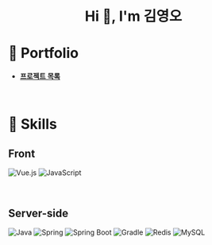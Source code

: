 <h1 align="center">Hi 👋, I'm 김영오</h1>


# 🔭 Portfolio
- **[프로젝트 목록]()**

  <br>

# 🌱 Skills 

## Front
![Vue.js](https://img.shields.io/badge/Vue.js-4FC08D?style=flat-square&logo=Vue.js&logoColor=white)
![JavaScript](https://img.shields.io/badge/JavaScript-F7DF1E.svg?&style=flat-square&logo=JavaScript&logoColor=white)

<br>

## Server-side
![Java](https://img.shields.io/badge/Java-007396.svg?&style=flat-square&logo=Java&logoColor=white)
![Spring](https://img.shields.io/badge/Spring-6DB33F.svg?&style=flat-square&logo=Spring&logoColor=white)
![Spring Boot](https://img.shields.io/badge/SpringBoot-6DB33F?style=flat-square&logo=SpringBoot&logoColor=white)
![Gradle](https://img.shields.io/badge/Gradle-02303A.svg?style=flat-square&logo=Gradle&logoColor=white)
![Redis](https://img.shields.io/badge/Redis-DC382D?style=flat-square&logo=Redis&logoColor=white)
![MySQL](https://img.shields.io/badge/MySQL-4479A1?style=flat-square&logo=MySQL&logoColor=white)




